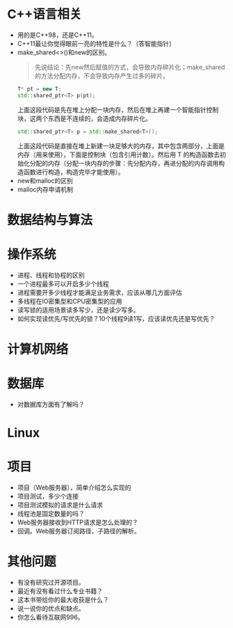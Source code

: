 # C++语言相关
- 用的是C++98，还是C++11。
- C++11最让你觉得眼前一亮的特性是什么？（答智能指针）
- make_shared<>()和new的区别。
  > 先说结论：先new然后赋值的方式，会导致内存碎片化；make_shared 的方法分配内存，不会导致内存产生过多的碎片。
  ```cpp
  T* pt = new T;
  std::shared_ptr<T> p(pt);
  ```
  上面这段代码是先在堆上分配一块内存，然后在堆上再建一个智能指针控制块，这两个东西是不连续的，会造成内存碎片化。
  ```cpp
  std::shared_ptr<T> p = std::make_shared<T>();
  ```
  上面这段代码是直接在堆上新建一块足够大的内存，其中包含两部分，上面是内存（用来使用），下面是控制块（包含引用计数）。然后用 T 的构造函数去初始化分配的内存（分配一块内存的步骤：先分配内存，再进分配的内存调用构造函数进行构造，构造完毕才能使用）。
- new和malloc的区别
- malloc内存申请机制
# 数据结构与算法

# 操作系统
- 进程、线程和协程的区别
- 一个进程最多可以开启多少个线程
- 进程需要开多少线程才能满足业务需求，应该从哪几方面评估
- 多线程在IO密集型和CPU密集型的应用
- 读写锁的适用场景读多写少，还是读少写多。
- 如何实现读优先/写优先的锁？10个线程9读1写，应该读优先还是写优先？
# 计算机网络

# 数据库
- 对数据库方面有了解吗？
# Linux

# 项目
- 项目（Web服务器），简单介绍怎么实现的
- 项目测试，多少个连接
- 项目测试模拟的请求是什么请求
- 线程池是固定数量的吗？
- Web服务器接收到HTTP请求是怎么处理的？
- 回调。Web服务器订阅路径，子路径的解析。

# 其他问题
- 有没有研究过开源项目。
- 最近有没有看过什么专业书籍？
- 这本书带给你的最大收获是什么？
- 说一说你的优点和缺点。
- 你怎么看待互联网996。